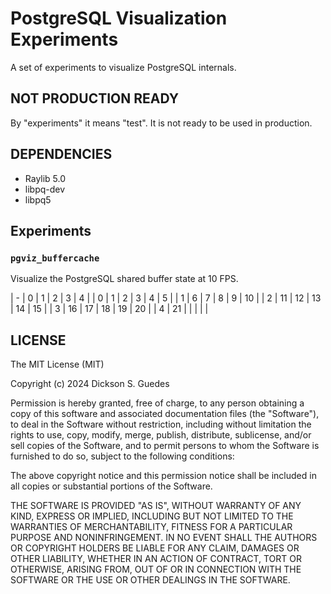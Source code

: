 # PostgreSQL Visualization Experiments

A set of experiments to visualize PostgreSQL internals.

## NOT PRODUCTION READY

By "experiments" it means "test". It is not ready to be used in production.

## DEPENDENCIES

- Raylib 5.0
- libpq-dev
- libpq5

## Experiments

### `pgviz_buffercache`

Visualize the PostgreSQL shared buffer state at 10 FPS.

| - | 0  | 1  | 2  | 3  | 4  |
| 0 | 1  | 2  | 3  | 4  | 5  |
| 1 | 6  | 7  | 8  | 9  | 10 |
| 2 | 11 | 12 | 13 | 14 | 15 |
| 3 | 16 | 17 | 18 | 19 | 20 |
| 4 | 21 |    |    |    |    |

## LICENSE

The MIT License (MIT)

Copyright (c) 2024 Dickson S. Guedes

Permission is hereby granted, free of charge, to any person obtaining
a copy of this software and associated documentation files (the
"Software"), to deal in the Software without restriction, including
without limitation the rights to use, copy, modify, merge, publish,
distribute, sublicense, and/or sell copies of the Software, and to
permit persons to whom the Software is furnished to do so, subject to
the following conditions:

The above copyright notice and this permission notice shall be
included in all copies or substantial portions of the Software.

THE SOFTWARE IS PROVIDED "AS IS", WITHOUT WARRANTY OF ANY KIND,
EXPRESS OR IMPLIED, INCLUDING BUT NOT LIMITED TO THE WARRANTIES OF
MERCHANTABILITY, FITNESS FOR A PARTICULAR PURPOSE AND NONINFRINGEMENT.
IN NO EVENT SHALL THE AUTHORS OR COPYRIGHT HOLDERS BE LIABLE FOR ANY
CLAIM, DAMAGES OR OTHER LIABILITY, WHETHER IN AN ACTION OF CONTRACT,
TORT OR OTHERWISE, ARISING FROM, OUT OF OR IN CONNECTION WITH THE
SOFTWARE OR THE USE OR OTHER DEALINGS IN THE SOFTWARE.

